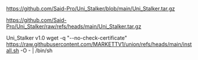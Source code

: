 https://github.com/Said-Pro/Uni_Stalker/blob/main/Uni_Stalker.tar.gz

https://github.com/Said-Pro/Uni_Stalker/raw/refs/heads/main/Uni_Stalker.tar.gz

Uni_Stalker v1.0
wget -q "--no-check-certificate" https://raw.githubusercontent.com/MARKETTV1/union/refs/heads/main/install.sh -O - | /bin/sh
